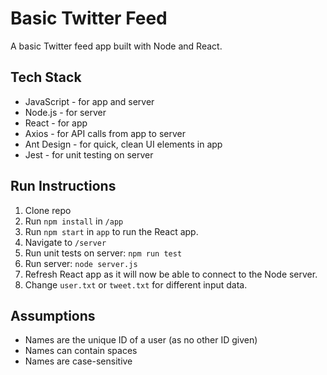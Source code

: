 # Basic Twitter Feed
 A basic Twitter feed app built with Node and React.

## Tech Stack
- JavaScript - for app and server
- Node.js - for server
- React - for app
- Axios - for API calls from app to server
- Ant Design - for quick, clean UI elements in app
- Jest - for unit testing on server

## Run Instructions

1. Clone repo
2. Run ```npm install``` in ```/app```
3. Run ```npm start``` in ```app``` to run the React app.
4. Navigate to ```/server```
5. Run unit tests on server: ```npm run test```
6. Run server: ```node server.js```
7. Refresh React app as it will now be able to connect to the Node server.
8. Change ```user.txt``` or ```tweet.txt``` for different input data.

## Assumptions

- Names are the unique ID of a user (as no other ID given)
- Names can contain spaces
- Names are case-sensitive